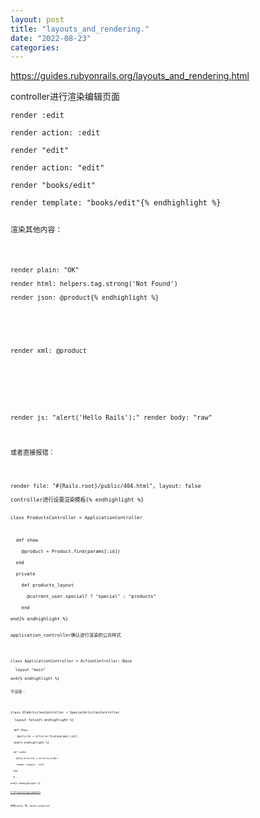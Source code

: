 ```yaml
---
layout: post
title: "layouts_and_rendering."
date: "2022-08-23"
categories: 
---
```

<p><a href="https://guides.rubyonrails.org/layouts_and_rendering.html">https://guides.rubyonrails.org/layouts_and_rendering.html</a></p>

<p>controller进行渲染编辑页面</p>

<pre>
<code>render :edit

render action: :edit

render &quot;edit&quot;

render action: &quot;edit&quot;

render &quot;books/edit&quot;

render template: &quot;books/edit&quot;{% endhighlight %}

<p>渲染其他内容：</p>

<pre>
<code>render plain: &quot;OK&quot;

render html: helpers.tag.strong(&#39;Not Found&#39;)

render json: @product{% endhighlight %}

<p>&nbsp;</p>

<p>render xml: @product</p>

<p>&nbsp;</p>

<p>render js: &quot;alert(&#39;Hello Rails&#39;);&quot; render body: &quot;raw&quot;</p>

<p>或者直接报错：</p>

<pre>
<code>render file: &quot;#{Rails.root}/public/404.html&quot;, layout: false

controller进行设置渲染模板{% endhighlight %}

<pre>
<code>class ProductsController &lt; ApplicationController

&nbsp;

&nbsp; def show

&nbsp;&nbsp;&nbsp; @product = Product.find(params[:id])

&nbsp; end

&nbsp; private

&nbsp;&nbsp;&nbsp; def products_layout

&nbsp;&nbsp;&nbsp;&nbsp;&nbsp; @current_user.special? ? &quot;special&quot; : &quot;products&quot;

&nbsp;&nbsp;&nbsp; end

end{% endhighlight %}

<p>application_controller确认进行渲染的公共样式</p>

<pre>
<code>class ApplicationController &lt; ActionController::Base

&nbsp; layout &quot;main&quot;

end{% endhighlight %}

<p>不渲染：</p>

<pre>
<code>class OldArticlesController &lt; SpecialArticlesController

&nbsp; layout false{% endhighlight %}

<pre>
<code>&nbsp; def show

&nbsp;&nbsp;&nbsp; @article = Article.find(params[:id])

&nbsp; end{% endhighlight %}

<pre>
<code>&nbsp; def index

&nbsp;&nbsp;&nbsp; @old_articles = Article.older

&nbsp;&nbsp;&nbsp; render layout: &quot;old&quot;

&nbsp; end

&nbsp; # ...

end{% endhighlight %}

<p id="structuring-layouts"><a class="anchorlink" href="https://guides.rubyonrails.org/layouts_and_rendering.html#structuring-layouts">3 Structuring Layouts</a></p>

<p>使用yield，等，asset_pipeline</p>

<p>&nbsp;</p>

<p>&nbsp;</p>

